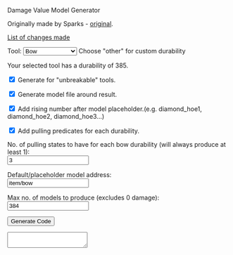 <!-- HTML originally by Sparks accidentalgames.com -->
<script src = "customTool.js"></script>
<p>Damage Value Model Generator</p>
<p>Originally made by Sparks - <a href = "http://accidentalgames.com/media/durabilityModels.php">original</a>.</p>
<p><a href = "https://github.com/geenium/damage-value-generator/blob/master/changes_list.txt" target = "_blank">List of changes made</a></p>
<p>Tool: <select id = 'durability' onchange = 'durabilityInfo()'>
  <option value = "385">Bow</option>
  <option value = "26">Carrot on a Stick</option>
  <option value = "1562">Diamond Tool</option>
  <option value = "433">Elytra</option>
  <option value = "65">Fishing Rod</option>
  <option value = "-65">Flint &amp; Steel</option>
  <option value = "33">Golden Tool</option>
  <option value = "251">Iron Tool</option>
  <option value = "238">Shears</option>
  <option value = "337">Shield</option>
  <option value = "132">Stone Tool</option>
  <option value = "60">Wood Tool</option>
  <option value = "1">Other</option>
</select>
<span class ='info'>Choose "other" for custom durability</span></p>
<div id = 'durabilityInfo'>Your selected tool has a durability of 385.</div>
<p><input type ='checkbox' id = 'unbreakable' checked = 'checked'/> Generate for "unbreakable" tools.</p>
<p><input type ='checkbox' id = 'model' checked = 'checked'/> Generate model file around result.</p>
<p><input type ='checkbox' id = 'inc' checked = 'checked'/> Add rising number after model placeholder.<span class = 'info'>(e.g. diamond_hoe1, diamond_hoe2, diamond_hoe3...)</span></p>
<p id = 'elytraBroken' hidden = 'true'><input type ='checkbox' id = 'elytraBrokenCheck'/> Create a predicate for when the elytra is broken.</p>
<p id = 'shieldBlock' hidden = 'true'><input type ='checkbox' id = 'shieldBlockCheck'/> Add a blocking model for each durability.</p>
<p class = 'bowPulling'><input type ='checkbox' id = 'bowPullingCheck' checked = 'checked'/> Add pulling predicates for each durability.</p>
<p class = 'bowPulling'>No. of pulling states to have for each bow durability (will always produce at least 1):<br>
<input type = "text" value = '3' class = 'bowPulling' id = 'bowPullingNum'/></p>
<p>Default/placeholder model address:<br>
<input type = 'text' id = 'address' value = 'item/bow'/>
  <p>Max no. of models to produce (excludes 0 damage):<br>
<input type = 'text' id = 'modelLimit' value = '384'/>
<p><input type = 'button' value = 'Generate Code' id = 'generate' onclick = 'generate()'/></p>
<textarea readonly id = 'result' class = 'hidden'></textarea>
